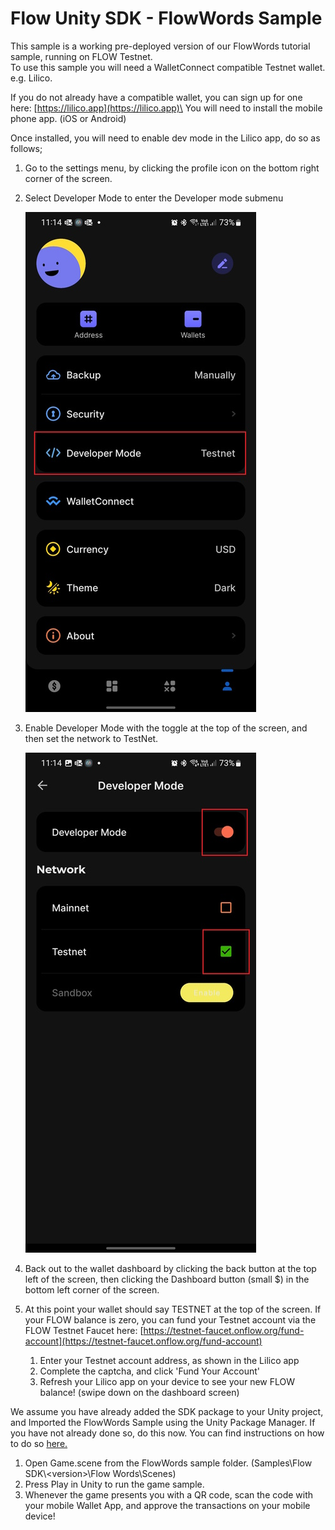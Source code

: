 # Flow Unity SDK - FlowWords Sample

This sample is a working pre-deployed version of our FlowWords tutorial sample, running on FLOW Testnet.\
To use this sample you will need a WalletConnect compatible Testnet wallet. e.g. Lilico.

If you do not already have a compatible wallet, you can sign up for one here: [https://lilico.app](https://lilico.app)\
You will need to install the mobile phone app. (iOS or Android)

Once installed, you will need to enable dev mode in the Lilico app, do so as follows;
1. Go to the settings menu, by clicking the profile icon on the bottom right corner of the screen.
2. Select Developer Mode to enter the Developer mode submenu

    ![Lilico Settings](../media/Lilico_Settings.jpg)

3. Enable Developer Mode with the toggle at the top of the screen, and then set the network to TestNet.

    ![Lilico Enable Devmode](../media/Lilico_TestnetEnable.jpg)

4. Back out to the wallet dashboard by clicking the back button at the top left of the screen, then clicking the Dashboard button (small $) in the bottom left corner of the screen.
5. At this point your wallet should say TESTNET at the top of the screen. If your FLOW balance is zero, you can fund your Testnet account via the FLOW Testnet Faucet here: [https://testnet-faucet.onflow.org/fund-account](https://testnet-faucet.onflow.org/fund-account)
    1. Enter your Testnet account address, as shown in the Lilico app
    2. Complete the captcha, and click 'Fund Your Account'
    3. Refresh your Lilico app on your device to see your new FLOW balance! (swipe down on the dashboard screen)

We assume you have already added the SDK package to your Unity project, and Imported the FlowWords Sample using the Unity Package Manager.
If you have not already done so, do this now. You can find instructions on how to do so [here.](https://developers.flow.com/tools/unity-sdk/index#adding-the-flow-sdk)

1. Open Game.scene from the FlowWords sample folder. (Samples\Flow SDK\\\<version>\Flow Words\Scenes)
2. Press Play in Unity to run the game sample.
3. Whenever the game presents you with a QR code, scan the code with your mobile Wallet App, and approve the transactions on your mobile device!